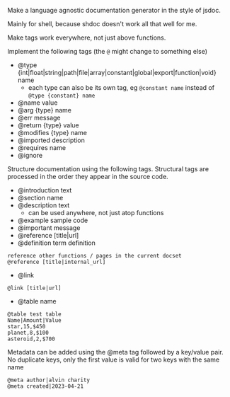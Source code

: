 Make a language agnostic documentation generator in the style of jsdoc.

Mainly for shell, because shdoc doesn't work all that well for me.

Make tags work everywhere, not just above functions.

Implement the following tags (the `@` might change to something else)

- @type {int|float|string|path|file|array|constant|global|export|function|void} name
    - each type can also be its own tag, eg `@constant name`
      instead of `@type {constant} name`
- @name value
- @arg {type} name
- @err message
- @return {type} value
- @modifies {type} name
- @imported description
- @requires name
- @ignore

Structure documentation using the following tags. Structural tags are processed in
the order they appear in the source code.

- @introduction text
- @section name
- @description text
  - can be used anywhere, not just atop functions
- @example sample code
- @important message
- @reference [title|url]
- @definition term definition

```
reference other functions / pages in the current docset
@reference [title|internal_url]
```

- @link

```
@link [title|url]
```

- @table name

```
@table test table
Name|Amount|Value
star,15,$450
planet,8,$100
asteroid,2,$700
```

Metadata can be added using the @meta tag followed by a key/value pair.
No duplicate keys, only the first value is valid for two keys with the same name

```
@meta author|alvin charity
@meta created|2023-04-21
```
